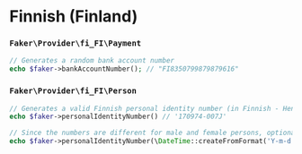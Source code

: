 # Finnish (Finland)

### `Faker\Provider\fi_FI\Payment`

```php
// Generates a random bank account number
echo $faker->bankAccountNumber(); // "FI8350799879879616"
```

### `Faker\Provider\fi_FI\Person`

```php
// Generates a valid Finnish personal identity number (in Finnish - Henkilötunnus)
echo $faker->personalIdentityNumber() // '170974-007J'

// Since the numbers are different for male and female persons, optionally you can specify gender.
echo $faker->personalIdentityNumber(\DateTime::createFromFormat('Y-m-d', '2015-12-14'), 'female') // '141215A520B'
```
